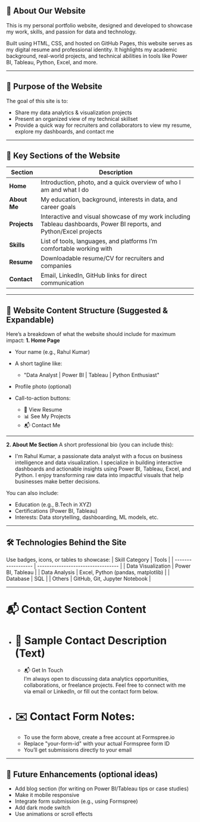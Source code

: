 ## 📝 About Our Website
This is my personal portfolio website, designed and developed to showcase my work, skills, and passion for data and technology.

Built using HTML, CSS, and hosted on GitHub Pages, this website serves as my digital resume and professional identity. It highlights my academic background, real-world projects, and technical abilities in tools like Power BI, Tableau, Python, Excel, and more.

---

## 🎯 Purpose of the Website
The goal of this site is to:  
- Share my data analytics & visualization projects
- Present an organized view of my technical skillset
- Provide a quick way for recruiters and collaborators to view my resume, explore my dashboards, and contact me


---


## 🧱 Key Sections of the Website
| Section      | Description                                                                                                          |
| ------------ | -------------------------------------------------------------------------------------------------------------------- |
| **Home**     | Introduction, photo, and a quick overview of who I am and what I do                                                  |
| **About Me** | My education, background, interests in data, and career goals                                                        |
| **Projects** | Interactive and visual showcase of my work including Tableau dashboards, Power BI reports, and Python/Excel projects |
| **Skills**   | List of tools, languages, and platforms I’m comfortable working with                                                 |
| **Resume**   | Downloadable resume/CV for recruiters and companies                                                                  |
| **Contact**  | Email, LinkedIn, GitHub links for direct communication                                                               |


---

## 🧱 Website Content Structure (Suggested & Expandable)
Here’s a breakdown of what the website should include for maximum impact:
**1. Home Page** 
- Your name (e.g., Rahul Kumar)  
- A short tagline like:  
   - "Data Analyst | Power BI | Tableau | Python Enthusiast"

- Profile photo (optional)
  
- Call-to-action buttons:
  - 🔗 View Resume
  - 📊 See My Projects
  - 📬 Contact Me
 
---


**2. About Me Section**
A short professional bio (you can include this):  

  - I'm Rahul Kumar, a passionate data analyst with a focus on business intelligence and data visualization. I specialize in building interactive dashboards and actionable insights using Power BI, Tableau, Excel, and Python. I enjoy transforming raw data into impactful visuals that help businesses make better decisions.  

You can also include:
- Education (e.g., B.Tech in XYZ)
- Certifications (Power BI, Tableau)
- Interests: Data storytelling, dashboarding, ML models, etc.


---

## 🛠 Technologies Behind the Site
Use badges, icons, or tables to showcase: 
| Skill Category     | Tools                              |
| ------------------ | ---------------------------------- |
| Data Visualization | Power BI, Tableau                  |
| Data Analysis      | Excel, Python (pandas, matplotlib) |
| Database           | SQL                                |
| Others             | GitHub, Git, Jupyter Notebook      |

---


# 📬 Contact Section Content 

  - # 🧾 Sample Contact Description (Text)
    -  📬 Get In Touch  
        I’m always open to discussing data analytics opportunities, collaborations, or freelance projects.
        Feel free to connect with me via email or LinkedIn, or fill out the contact form below.

   - # ✉️ Contact Form Notes:
      - To use the form above, create a free account at Formspree.io
      - Replace "your-form-id" with your actual Formspree form ID
      - You’ll get submissions directly to your email

---

## 📌 Future Enhancements (optional ideas)
- Add blog section (for writing on Power BI/Tableau tips or case studies)
- Make it mobile responsive
- Integrate form submission (e.g., using Formspree)
- Add dark mode switch
- Use animations or scroll effects
